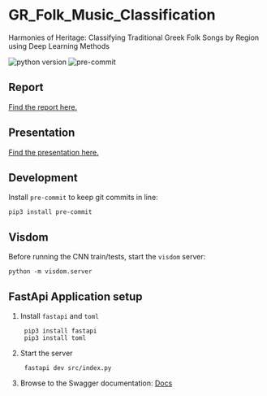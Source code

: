# GR_Folk_Music_Classification

Harmonies of Heritage: Classifying Traditional Greek Folk Songs by Region using Deep Learning Methods

<!-- https://badgen.net/badge/:subject/:status/:color?icon=github -->
![python version](https://badgen.net/badge/python/3.11/blue)
![pre-commit](https://badgen.net/badge/pre-commit/3.6.0/green)

## Report

[Find the report here.](Report.pdf)

## Presentation

[Find the presentation here.](Harmonies_of_Heritage.pptx)

## Development

Install `pre-commit` to keep git commits in line:

    pip3 install pre-commit

## Visdom

Before running the CNN train/tests, start the `visdom` server:

    python -m visdom.server

## FastApi Application setup

1. Install `fastapi` and `toml`

        pip3 install fastapi
        pip3 install toml

2. Start the server

        fastapi dev src/index.py

3. Browse to the Swagger documentation:
    [Docs](http://127.0.0.1:8000/docs "Swagger Docs")
